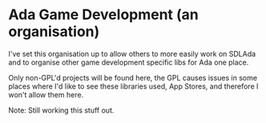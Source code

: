# Ada Game Development (an organisation)

I've set this organisation up to allow others to more easily work on SDLAda and to organise other game development specific libs for Ada one place.

Only non-GPL'd projects will be found here, the GPL causes issues in some places where I'd like to see these libraries used, App Stores, and therefore I won't allow them here.

Note: Still working this stuff out.
